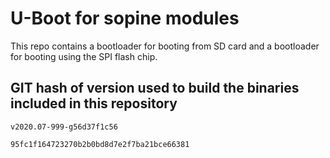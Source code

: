 # U-Boot for sopine modules

This repo contains a bootloader for booting from SD card and a bootloader for booting using the SPI flash chip.

## GIT hash of version used to build the binaries included in this repository

`v2020.07-999-g56d37f1c56`

`95fc1f164723270b2b0bd8d7e2f7ba21bce66381`